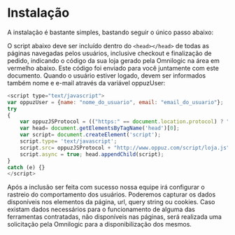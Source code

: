 # Instalação

A instalação é bastante simples, bastando seguir o único passo abaixo:

O script abaixo deve ser incluído dentro do `<head></head>` de todas as páginas navegadas pelos usuários, inclusive checkout e finalização de pedido, indicando o código da sua loja gerado pela Omnilogic na área em vermelho abaixo. Este código foi enviado para você juntamente com este documento. Quando o usuário estiver logado, devem ser informados também nome e e-mail através da variável oppuzUser:

```js
<script type="text/javascript">
var oppuzUser = {name: "nome_do_usuario", email: "email_do_usuario"};
try
{
    var oppuzJSProtocol = (("https:" == document.location.protocol) ? "https://" : "http://");
    var head= document.getElementsByTagName('head')[0]; 
    var script= document.createElement('script'); 
    script.type= 'text/javascript';
    script.src= oppuzJSProtocol + "http://www.oppuz.com/script/loja.js";    
    script.async = true; head.appendChild(script); 
} 
catch (e) {}
</script>
```

Após a inclusão ser feita com sucesso nossa equipe irá configurar o rastreio do comportamento dos usuários. Poderemos capturar os dados disponíveis nos elementos da página, url, query string ou cookies. Caso existam dados necessários para o funcionamento de alguma das ferramentas contratadas, não disponíveis nas páginas, será realizada uma solicitação pela Omnilogic para a disponibilização dos mesmos.